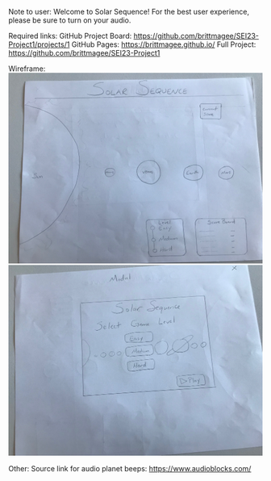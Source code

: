 Note to user: 
Welcome to Solar Sequence! For the best user experience, please be sure to turn on your audio. 


Required links: 
GitHub Project Board: https://github.com/brittmagee/SEI23-Project1/projects/1
GitHub Pages: https://brittmagee.github.io/
Full Project: https://github.com/brittmagee/SEI23-Project1


Wireframe: 
![Wireframe](https://github.com/brittmagee/SEI23-Project1/blob/master/Wireframe/wireframe.jpeg)
![Modal](https://github.com/brittmagee/SEI23-Project1/blob/master/Wireframe/modal.jpeg)

Other: 
Source link for audio planet beeps: https://www.audioblocks.com/ 
